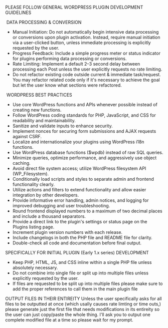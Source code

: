 PLEASE FOLLOW GENERAL WORDPRESS PLUGIN DEVELOPMENT GUIDELINES

 DATA PROCESSING & CONVERSION
* Manual Initiation: Do not automatically begin intensive data processing or conversions upon plugin activation. Instead, require manual initiation via a user-clicked button, unless immediate processing is explicitly requested by the user.
* Progress Feedback: Include a simple progress meter or status indicator for plugins performing data processing or conversions.
* Rate Limiting: Implement a default 2–3 second delay between processing each Post unless the user explicitly requests no rate limiting.
* Do not refactor existing code outside current & immediate task/request. You may refactor related code only if it's necessary to achieve the goal but let the user know what sections were refactored.


 WORDPRESS BEST PRACTICES
* Use core WordPress functions and APIs whenever possible instead of creating new functions.
* Follow WordPress coding standards for PHP, JavaScript, and CSS for readability and maintainability.
* Sanitize and validate inputs to enhance security.
* Implement nonces for securing form submissions and AJAX requests against CSRF.
* Localize and internationalize your plugins using WordPress i18n functions.
* Use WordPress database functions ($wpdb) instead of raw SQL queries.
* Minimize queries, optimize performance, and aggressively use object caching.
* Avoid direct file system access; utilize WordPress filesystem API (WP_Filesystem).
* Conditionally load scripts and styles to separate admin and frontend functionality clearly.
* Utilize actions and filters to extend functionality and allow easier integration by other developers.
* Provide informative error handling, admin notices, and logging for improved debugging and user troubleshooting.
* Round frontend displayed numbers to a maximum of two decimal places and include a thousand separators.
* Provide a direct link to the plugin's settings or status page on the Plugins listing page.
* Increment plugin version numbers with each release.
* Include changelogs in both the PHP file and README file for clarity.
* Double-check all code and documentation before final output.  

SPECIFICALLY FOR INITIAL PLUGIN (Early 1.x series) DEVELOPMENT 
* Keep PHP, HTML, JS, and CSS inline within a single PHP file unless absolutely necessary.
* Do not combine into single file or split up into multiple files unless explicitly requested by the user.
* If files are requested to be split up into multiple files please make sure to add the proper references to call them in the main plugin file

OUTPUT FILES IN THEIR ENTIREITY
Unless the user specifically asks for all files to be outputted at once (which usally causes rate limting or time outs,) please generate just the first file that needs modifications in its entireity so the user can just copy/paste the whole thing. I'll ask you to output one complete modified file at a time so please wait for my prompt.

